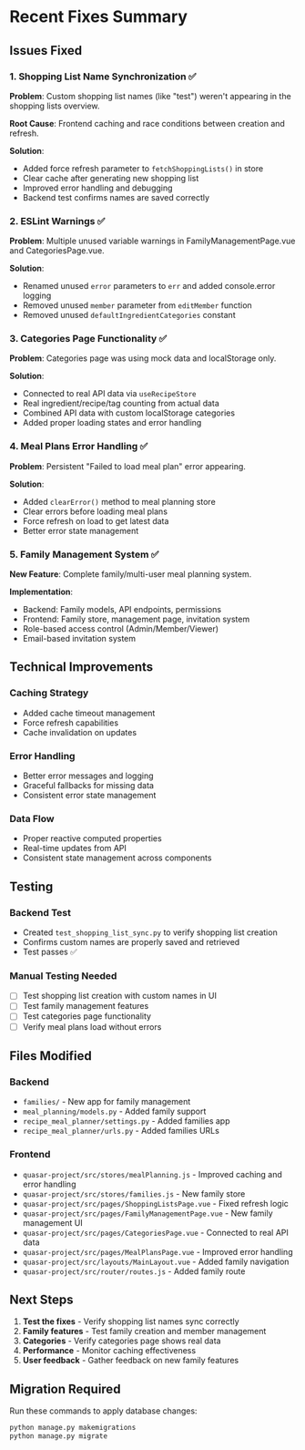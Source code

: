 # Recent Fixes Summary

## Issues Fixed

### 1. Shopping List Name Synchronization ✅
**Problem**: Custom shopping list names (like "test") weren't appearing in the shopping lists overview.

**Root Cause**: Frontend caching and race conditions between creation and refresh.

**Solution**:
- Added force refresh parameter to `fetchShoppingLists()` in store
- Clear cache after generating new shopping list
- Improved error handling and debugging
- Backend test confirms names are saved correctly

### 2. ESLint Warnings ✅
**Problem**: Multiple unused variable warnings in FamilyManagementPage.vue and CategoriesPage.vue.

**Solution**:
- Renamed unused `error` parameters to `err` and added console.error logging
- Removed unused `member` parameter from `editMember` function
- Removed unused `defaultIngredientCategories` constant

### 3. Categories Page Functionality ✅
**Problem**: Categories page was using mock data and localStorage only.

**Solution**:
- Connected to real API data via `useRecipeStore`
- Real ingredient/recipe/tag counting from actual data
- Combined API data with custom localStorage categories
- Added proper loading states and error handling

### 4. Meal Plans Error Handling ✅
**Problem**: Persistent "Failed to load meal plan" error appearing.

**Solution**:
- Added `clearError()` method to meal planning store
- Clear errors before loading meal plans
- Force refresh on load to get latest data
- Better error state management

### 5. Family Management System ✅
**New Feature**: Complete family/multi-user meal planning system.

**Implementation**:
- Backend: Family models, API endpoints, permissions
- Frontend: Family store, management page, invitation system
- Role-based access control (Admin/Member/Viewer)
- Email-based invitation system

## Technical Improvements

### Caching Strategy
- Added cache timeout management
- Force refresh capabilities  
- Cache invalidation on updates

### Error Handling
- Better error messages and logging
- Graceful fallbacks for missing data
- Consistent error state management

### Data Flow
- Proper reactive computed properties
- Real-time updates from API
- Consistent state management across components

## Testing

### Backend Test
- Created `test_shopping_list_sync.py` to verify shopping list creation
- Confirms custom names are properly saved and retrieved
- Test passes ✅

### Manual Testing Needed
- [ ] Test shopping list creation with custom names in UI
- [ ] Test family management features
- [ ] Test categories page functionality
- [ ] Verify meal plans load without errors

## Files Modified

### Backend
- `families/` - New app for family management
- `meal_planning/models.py` - Added family support
- `recipe_meal_planner/settings.py` - Added families app
- `recipe_meal_planner/urls.py` - Added families URLs

### Frontend
- `quasar-project/src/stores/mealPlanning.js` - Improved caching and error handling
- `quasar-project/src/stores/families.js` - New family store
- `quasar-project/src/pages/ShoppingListsPage.vue` - Fixed refresh logic
- `quasar-project/src/pages/FamilyManagementPage.vue` - New family management UI
- `quasar-project/src/pages/CategoriesPage.vue` - Connected to real API data
- `quasar-project/src/pages/MealPlansPage.vue` - Improved error handling
- `quasar-project/src/layouts/MainLayout.vue` - Added family navigation
- `quasar-project/src/router/routes.js` - Added family route

## Next Steps

1. **Test the fixes** - Verify shopping list names sync correctly
2. **Family features** - Test family creation and member management
3. **Categories** - Verify categories page shows real data
4. **Performance** - Monitor caching effectiveness
5. **User feedback** - Gather feedback on new family features

## Migration Required

Run these commands to apply database changes:
```bash
python manage.py makemigrations
python manage.py migrate
```
